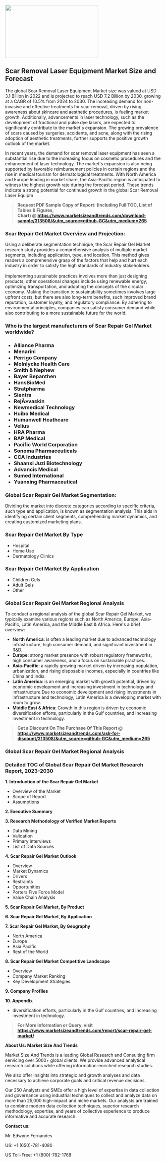 <p><img class="alignnone size-medium wp-image-20088" src="https://ffe5etoiles.com/wp-content/uploads/2024/12/MST1-300x171.png" alt="" width="300" height="171" /></p><h2>Scar Removal Laser Equipment Market Size and Forecast</h2><p>The global Scar Removal Laser Equipment Market size was valued at USD 3.1 Billion in 2022 and is projected to reach USD 7.2 Billion by 2030, growing at a CAGR of 10.5% from 2024 to 2030. The increasing demand for non-invasive and effective treatments for scar removal, driven by rising awareness about skincare and aesthetic procedures, is fueling market growth. Additionally, advancements in laser technology, such as the development of fractional and pulse dye lasers, are expected to significantly contribute to the market's expansion. The growing prevalence of scars caused by surgeries, accidents, and acne, along with the rising adoption of aesthetic treatments, further supports the positive growth outlook of the market.</p><p>In recent years, the demand for scar removal laser equipment has seen a substantial rise due to the increasing focus on cosmetic procedures and the enhancement of laser technology. The market's expansion is also being supported by favorable reimbursement policies in certain regions and the rise in medical tourism for dermatological treatments. With North America and Europe leading in market share, the Asia-Pacific region is anticipated to witness the highest growth rate during the forecast period. These trends indicate a strong potential for continued growth in the global Scar Removal Laser Equipm</p><blockquote id="" class=""><strong>Request PDF Sample Copy of Report: (Including Full TOC, List of Tables &amp; Figures, Chart)&nbsp;@&nbsp;<strong><a href="https://www.marketsizeandtrends.com/download-sample/313508/&utm_source=github-GC&utm_medium=265" target="_blank">https://www.marketsizeandtrends.com/download-sample/313508/&utm_source=github-GC&utm_medium=265</a></strong></strong></blockquote><h3 id="" class="">Scar Repair Gel Market&nbsp;Overview and Projection:</h3><p id="" class="">Using a deliberate segmentation technique, the Scar Repair Gel Market research study provides a comprehensive analysis of multiple market segments, including application, type, and location. This method gives readers a comprehensive grasp of the factors that help and hurt each industry in order to satisfy the high standards of industry stakeholders. <br /> <br />Implementing sustainable practices involves more than just designing products; other operational changes include using renewable energy, optimizing transportation, and adopting the concepts of the circular economy. Making the transition to sustainability sometimes involves large upfront costs, but there are also long-term benefits, such improved brand reputation, customer loyalty, and regulatory compliance. By adhering to environmental principles, companies can satisfy consumer demand while also contributing to a more sustainable future for the world.</p><h3 id="" class="">Who is the largest manufacturers of&nbsp;Scar Repair Gel Market worldwide?</h3><h3 class=""><p><ul><li>Alliance Pharma </li><li> Menarini </li><li> Perrigo Company </li><li> Molnlycke Health Care </li><li> Smith & Nephew </li><li> Bayer Bepanthen </li><li> HansBioMed </li><li> Stratpharma </li><li> Sientra </li><li> RejÃ»vaskin </li><li> Newmedical Technology </li><li> Huibo Medical </li><li> Humanwell Heathcare </li><li> Velius </li><li> HRA Pharma </li><li> BAP Medical </li><li> Pacific World Corporation </li><li> Sonoma Pharmaceuticals </li><li> CCA Industries </li><li> Shaanxi Juzi Biotechnology </li><li> Advancis Medical </li><li> Sumed International </li><li> Yuanxing Pharmaceutical</li></ul></p></h3><h3 id="" class="">Global&nbsp;Scar Repair Gel Market Segmentation:</h3><p id="" class="">Dividing the market into discrete categories according to specific criteria, such type and application, is known as segmentation analysis. This aids in identifying certain client segments, comprehending market dynamics, and creating customized marketing plans.</p><h3 id="" class="">Scar Repair Gel Market&nbsp;By Type</h3><p><p><ul><li>Hospital</li><li> Home Use</li><li> Dermatology Clinics</p></li></ul></p></p><h3 id="" class="">Scar Repair Gel Market&nbsp;By Application</h3><p class=""><p><ul><li>Children Gels</li><li> Adult Gels</li><li> Other</li></ul></p></p><h3 id="" class="">Global Scar Repair Gel Market Regional Analysis</h3><p id="" class="">To conduct a regional analysis of the global Scar Repair Gel Market, we typically examine various regions such as North America, Europe, Asia-Pacific, Latin America, and the Middle East &amp; Africa. Here's a brief overview:</p><ul><li><strong>North America</strong>: is often a leading market due to advanced technology infrastructure, high consumer demand, and significant investment in R&amp;D.</li><li><strong>Europe</strong>: strong market presence with robust regulatory frameworks, high consumer awareness, and a focus on sustainable practices.</li><li><strong>Asia-Pacific</strong>: a rapidly growing market driven by increasing population, urbanization, and rising disposable incomes, especially in countries like China and India.</li><li><strong>Latin America</strong>: is an emerging market with growth potential, driven by economic development and increasing investment in technology and infrastructure.Due to economic development and rising investments in infrastructure and technology, Latin America is a developing market with room to grow.</li><li><strong>Middle East &amp; Africa</strong>: Growth in this region is driven by economic diversification efforts, particularly in the Gulf countries, and increasing investment in technology.</li></ul><blockquote id="" class=""><strong>Get a Discount On The Purchase Of This Report @ <strong><a href="https://www.marketsizeandtrends.com/ask-for-discount/313508/&utm_source=github-GC&utm_medium=265" target="_blank">https://www.marketsizeandtrends.com/ask-for-discount/313508/&utm_source=github-GC&utm_medium=265</a></strong></strong></blockquote><h3 id="" class="">Global Scar Repair Gel Market Regional Analysis</h3><h3 id="" class="">Detailed TOC of Global Scar Repair Gel Market Research Report, 2023-2030</h3><p id="" class=""><strong>1. Introduction of the Scar Repair Gel Market</strong></p><ul><li>Overview of the Market</li><li>Scope of Report</li><li>Assumptions</li></ul><p id="" class=""><strong>2. Executive Summary</strong></p><p id="" class=""><strong>3. Research Methodology of Verified Market Reports</strong></p><ul><li>Data Mining</li><li>Validation</li><li>Primary Interviews</li><li>List of Data Sources</li></ul><p id="" class=""><strong>4. Scar Repair Gel Market Outlook</strong></p><ul><li>Overview</li><li>Market Dynamics</li><li>Drivers</li><li>Restraints</li><li>Opportunities</li><li>Porters Five Force Model</li><li>Value Chain Analysis</li></ul><p id="" class=""><strong>5. Scar Repair Gel Market, By Product</strong></p><p id="" class=""><strong>6. Scar Repair Gel Market, By Application</strong></p><p id="" class=""><strong>7. Scar Repair Gel Market, By Geography</strong></p><ul><li>North America</li><li>Europe</li><li>Asia Pacific</li><li>Rest of the World</li></ul><p id="" class=""><strong>8. Scar Repair Gel Market Competitive Landscape</strong></p><ul><li>Overview</li><li>Company Market Ranking</li><li>Key Development Strategies</li></ul><p id="" class=""><strong>9. Company Profiles</strong></p><p id="" class=""><strong>10. Appendix</strong></p><ul><li>diversification efforts, particularly in the Gulf countries, and increasing investment in technology.</li></ul><blockquote id="" class=""><strong>For More Information or Query, visit <strong><strong><a href="https://www.marketsizeandtrends.com/report/scar-repair-gel-market/" target="_blank">https://www.marketsizeandtrends.com/report/scar-repair-gel-market/</a></strong></strong></strong></blockquote><p id="" class=""><strong>About Us: Market Size And Trends</strong></p><p id="" class="">Market Size And Trends is a leading Global Research and Consulting firm servicing over 5000+ global clients. We provide advanced analytical research solutions while offering information-enriched research studies.</p><p id="" class="">We also offer insights into strategic and growth analyses and data necessary to achieve corporate goals and critical revenue decisions.</p><p id="" class="">Our 250 Analysts and SMEs offer a high level of expertise in data collection and governance using industrial techniques to collect and analyze data on more than 25,000 high-impact and niche markets. Our analysts are trained to combine modern data collection techniques, superior research methodology, expertise, and years of collective experience to produce informative and accurate research.</p><p id="" class=""><strong>Contact us:</strong></p><p id="" class="">Mr. Edwyne Fernandes</p><p id="" class="">US: +1 (650)-781-4080</p><p id="" class="">US Toll-Free: +1 (800)-782-1768</p>
